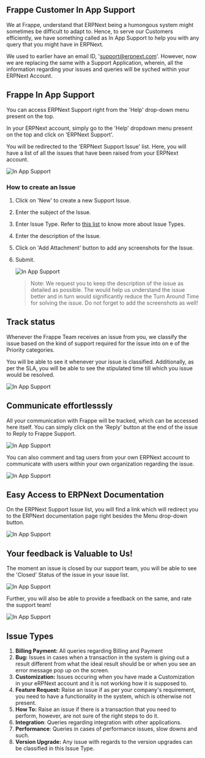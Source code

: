 <section class='top-section'>
<h1>Frappe Customer In App Support</h1>
</section>

We at Frappe, understand that ERPNext being a humongous system might sometimes be difficult to adapt to. Hence, to serve our Customers efficiently, we have something called as In App Support to help you with any query that you might have in ERPNext.

We used to earlier have an email ID, 'support@erpnext.com'. However, now we are replacing the same with a Support Application, wherein, all the information regarding your issues and queries will be syched within your ERPNext Account. 

## Frappe In App Support

You can access ERPNext Support right from the 'Help' drop-down menu present on the top.

In your ERPNext account, simply go to the 'Help' dropdown menu present on the top and click on 'ERPNext Support'. 

You will be redirected to the 'ERPNext Support Issue' list. Here, you will have a list of all the issues that have been raised from your ERPNext account. 

![In App Support](/docs/assets/img/in-app-support/in-app-support-access.png)

### How to create an Issue

1. Click on 'New' to create a new Support Issue.
2. Enter the subject of the Issue.
3. Enter Issue Type. Refer to [this list](/in-app-support#issue-types) to know more about Issue Types.
4. Enter the description of the Issue.
5. Click on 'Add Attachment' button to add any screenshots for the Issue.
6. Submit.

    ![In App Support](/docs/assets/img/in-app-support/in-app-support-2.gif)

    > Note: We request you to keep the description of the issue as detailed as possible. The would help us understand the issue better and in turn would significantly reduce the Turn Around Time for solving the issue. Do not forget to add the screenshots as well!

## Track status

Whenever the Frappe Team receives an issue from you, we classify the issue based on the kind of support required for the issue into on e of the Priority categories. 

You will be able to see it whenever your issue is classified. Additionally, as per the SLA, you will be able to see the stipulated time till which you issue would be resolved.

![In App Support](/docs/assets/img/in-app-support/in-app-support-img-3.png)

## Communicate effortlesssly

All your communication with Frappe will be tracked, which can be accessed here itself. You can simply click on the 'Reply' button at the end of the issue to Reply to Frappe Support. 

![In App Support](/docs/assets/img/in-app-support/in-app-support-1.gif)

You can also comment and tag users from your own ERPNext account to communicate with users within your own organization regarding the issue.

![In App Support](/docs/assets/img/in-app-support/in-app-support-3.gif)

## Easy Access to ERPNext Documentation

On the ERPNext Support Issue list, you will find a link which will redirect you to the ERPNext documentation page right besides the Menu drop-down button.

![In App Support](/docs/assets/img/in-app-support/in-app-support-img-4.png)

## Your feedback is Valuable to Us!

The moment an issue is closed by our support team, you will be able to see the 'Closed' Status of the issue in your issue list.

![In App Support](/docs/assets/img/in-app-support/in-app-support-img-1.png)

Further, you will also be able to provide a feedback on the same, and rate the support team!

![In App Support](/docs/assets/img/in-app-support/in-app-support-5.gif)

## Issue Types

1. **Billing Payment:** All queries regarding Billing and Payment
2. **Bug:** Issues in cases when a transaction in the system is giving out a result different from what the ideal result should be or when you see an error message pop up on the screen.
3. **Customization:** Issues occuring when you have made a Customization in your eRPNext account and it is not working how it is supposed to.
4. **Feature Request:** Raise an issue if as per your company's requirement, you need to have a functionality in the system, which is otherwise not present.
5. **How To:** Raise an issue if there is a transaction that you need to perform, however, are not sure of the right steps to do it.
6. **Integration**: Queries regarding integration with other applications.
7. **Performance**: Queries in cases of performance issues, slow downs and such.
8. **Version Upgrade:** Any issue with regards to the version upgrades can be classified in this Issue Type.